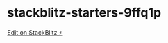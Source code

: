 # stackblitz-starters-9ffq1p

[Edit on StackBlitz ⚡️](https://stackblitz.com/edit/stackblitz-starters-9ffq1p)